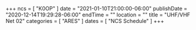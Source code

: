 +++
ncs = [ "K0OP" ]
date = "2021-01-10T21:00:00-06:00"
publishDate = "2020-12-14T19:29:28-06:00"
endTime = ""
location = ""
title = "UHF/VHF Net 02"
categories = [ "ARES" ]
dates = [ "NCS Schedule" ]
+++
